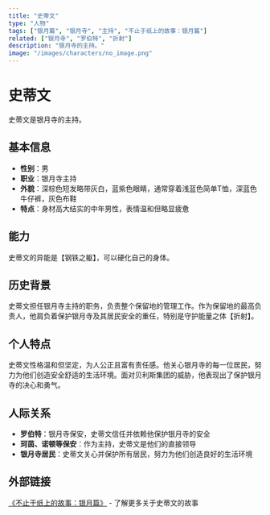 ```yaml
---
title: "史蒂文"
type: "人物"
tags: ["银月篇", "银月寺", "主持", "不止于纸上的故事：银月篇"]
related: ["银月寺", "罗伯特", "折射"]
description: "银月寺的主持。"
image: "/images/characters/no_image.png"
---
```

# 史蒂文

史蒂文是银月寺的主持。

## 基本信息

- **性别**：男
- **职业**：银月寺主持
- **外貌**：深棕色短发略带灰白，蓝紫色眼睛，通常穿着浅蓝色简单T恤，深蓝色牛仔裤，灰色布鞋
- **特点**：身材高大结实的中年男性，表情温和但略显疲惫

## 能力

史蒂文的异能是【钢铁之躯】，可以硬化自己的身体。

## 历史背景

史蒂文担任银月寺主持的职务，负责整个保留地的管理工作。作为保留地的最高负责人，他肩负着保护银月寺及其居民安全的重任，特别是守护能量之体【折射】。

## 个人特点

史蒂文性格温和但坚定，为人公正且富有责任感。他关心银月寺的每一位居民，努力为他们创造安全舒适的生活环境。面对贝利斯集团的威胁，他表现出了保护银月寺的决心和勇气。

## 人际关系

- **罗伯特**：银月寺保安，史蒂文信任并依赖他保护银月寺的安全
- **珂茵、诺顿等保安**：作为主持，史蒂文是他们的直接领导
- **银月寺居民**：史蒂文关心并保护所有居民，努力为他们创造良好的生活环境

## 外部链接

[《不止于纸上的故事：银月篇》](https://tobenot.itch.io/beyond-books) - 了解更多关于史蒂文的故事 